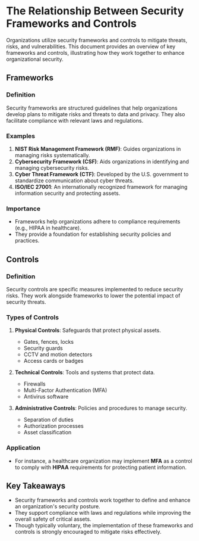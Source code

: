 # The Relationship Between Security Frameworks and Controls

Organizations utilize security frameworks and controls to mitigate threats, risks, and vulnerabilities. This document provides an overview of key frameworks and controls, illustrating how they work together to enhance organizational security.

## Frameworks

### Definition
Security frameworks are structured guidelines that help organizations develop plans to mitigate risks and threats to data and privacy. They also facilitate compliance with relevant laws and regulations.

### Examples
1. **NIST Risk Management Framework (RMF)**: Guides organizations in managing risks systematically.
2. **Cybersecurity Framework (CSF)**: Aids organizations in identifying and managing cybersecurity risks.
3. **Cyber Threat Framework (CTF)**: Developed by the U.S. government to standardize communication about cyber threats.
4. **ISO/IEC 27001**: An internationally recognized framework for managing information security and protecting assets.

### Importance
- Frameworks help organizations adhere to compliance requirements (e.g., HIPAA in healthcare).
- They provide a foundation for establishing security policies and practices.

## Controls

### Definition
Security controls are specific measures implemented to reduce security risks. They work alongside frameworks to lower the potential impact of security threats.

### Types of Controls
1. **Physical Controls**: Safeguards that protect physical assets.
   - Gates, fences, locks
   - Security guards
   - CCTV and motion detectors
   - Access cards or badges

2. **Technical Controls**: Tools and systems that protect data.
   - Firewalls
   - Multi-Factor Authentication (MFA)
   - Antivirus software

3. **Administrative Controls**: Policies and procedures to manage security.
   - Separation of duties
   - Authorization processes
   - Asset classification

### Application
- For instance, a healthcare organization may implement **MFA** as a control to comply with **HIPAA** requirements for protecting patient information.

## Key Takeaways
- Security frameworks and controls work together to define and enhance an organization's security posture.
- They support compliance with laws and regulations while improving the overall safety of critical assets.
- Though typically voluntary, the implementation of these frameworks and controls is strongly encouraged to mitigate risks effectively.

